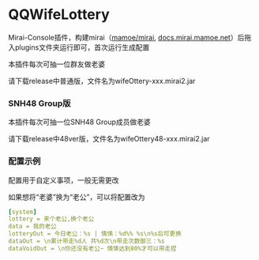 # QQWifeLottery

Mirai-Console插件，构建mirai（[mamoe/mirai](https://github.com/mamoe/mirai), [docs.mirai.mamoe.net](https://docs.mirai.mamoe.net/)）后拖入plugins文件夹运行即可，首次运行生成配置

本插件每次可抽一位群友做老婆

请下载release中普通版，文件名为wifeOttery-xxx.mirai2.jar

### SNH48 Group版

本插件每次可抽一位SNH48 Group成员做老婆

请下载release中48ver版，文件名为wifeOttery48-xxx.mirai2.jar


### 配置示例

配置用于自定义事项，一般无需更改

如果想将“老婆”换为“老公”，可以将配置改为

~~~yaml
[system]
lottery = 来个老公,换个老公
data = 我的老公
lotteryOut = 今日老公：%s | 情愫：%d%% %s\n%s后可更换
dataOut = \n累计带走%d人 共%d次\n带走次数御三：%s
dataVoidOut = \n你还没有老公~ 情愫达到80%才可以带走捏
~~~